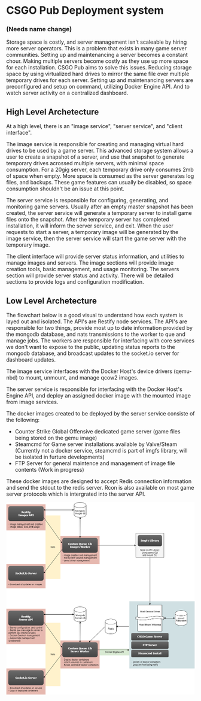 # CSGO Pub Deployment system
### (Needs name change)

Storage space is costly, and server management isn't scaleable by hiring more server operators. This is a problem that exists in many game server communities. Setting up and maintenancing a server becomes a constant chour. Making multiple servers become costly as they use up more space for each installation. CSGO Pub aims to solve this issues. Reducing storage space by using virtualized hard drives to mirror the same file over multiple temporary drives for each server. Setting up and maintenancing servers are preconfigured and setup on command, utilizing Docker Engine API. And to watch server activity on a centralized dashboard.

## High Level Archetecture

At a high level, there is an "image service", "server service", and "client interface".

The image service is responsible for creating and managing virtual hard drives to be used by a game server. This advanced storage system allows a user to create a snapshot of a server, and use that snapshot to generate temporary drives acrossed multiple servers, with minimal space consumption. For a 20gig server, each temporary drive only consumes 2mb of space when empty. More space is consumed as the server generates log files, and backups. These game features can usually be disabled, so space consumption shouldn't be an issue at this point.

The server service is responsible for configuring, generating, and monitoring game servers. Usually after an empty master snapshot has been created, the server service will generate a temporary server to install game files onto the snapshot. After the temporary server has completed installation, it will inform the server service, and exit. When the user requests to start a server, a temporary image will be generated by the image service, then the server service will start the game server with the temporary image.

The client interface will provide server status information, and utilities to manage images and servers. The image sections will provide image creation tools, basic management, and usage monitoring. The servers section will provide server status and activity. There will be detailed sections to provide logs and configuration modification.

## Low Level Archetecture

The flowchart below is a good visual to understand how each system is layed out and isolated. The API's are Restify node services. The API's are responsible for two things, provide most up to date information provided by the mongodb database, and nats transmissions to the worker to que and manage jobs. The workers are responsible for interfacing with core services we don't want to expose to the public, updating status reports to the mongodb database, and broadcast updates to the socket.io server for dashboard updates.

The image service interfaces with the Docker Host's device drivers (qemu-nbd) to mount, unmount, and manage qcow2 images.

The server service is responsible for interfacing with the Docker Host's Engine API, and deploy an assigned docker image with the mounted image from image services.

The docker images created to be deployed by the server service consiste of the following:
 - Counter Strike Global Offensive dedicated game server (game files being stored on the gemu image)
 - Steamcmd for Game server installations available by Valve/Steam (Currently not a docker service, steamcmd is part of imgfs library, will be isolated in furture developments)
 - FTP Server for general maintence and management of image file contents (Work in progress)

 These docker images are designed to accept Redis connection information and send the stdout to the redis server. Rcon is also available on most game server protocols which is intergrated into the server API.

![Server Layout](/CSGO-pub-flowchart.png)
